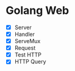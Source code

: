 # Golang Web

- [x] Server
- [x] Handler
- [x] ServeMux
- [x] Request
- [x] Test HTTP
- [x] HTTP Query